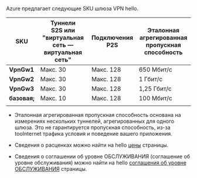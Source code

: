 Azure предлагает следующие SKU шлюза VPN hello.

|**SKU**   | **Туннели<br>S2S или "виртуальная сеть — виртуальная сеть"** | **Подключения<br>P2S** | **Эталонная агрегированная<br>пропускная способность** |
|---       | ---                             | ---                    | ---                         |
|**VpnGw1**| Макс. 30                         | Макс. 128               | 650 Мбит/с                    |
|**VpnGw2**| Макс. 30                         | Макс. 128               | 1 Гбит/с                      |
|**VpnGw3**| Макс. 30                         | Макс. 128               | 1,25 Гбит/с                   |
|**базовая;** | Макс. 10                         | Макс. 128               | 100 Мбит/с                    | 
|          |                                 |                        |                             | 

- Эталонная агрегированная пропускная способность основана на измерениях нескольких туннелей, агрегированных для одного шлюза. Это не гарантируется пропускная способность, из-за tooInternet трафика условия и поведение вашего приложения.

- Сведения о расценках можно найти на hello [цены](https://azure.microsoft.com/pricing/details/vpn-gateway) страницы.

- Сведения о соглашении об уровне ОБСЛУЖИВАНИЯ (соглашение об уровне обслуживания) можно найти на hello [соглашения об уровне ОБСЛУЖИВАНИЯ](https://azure.microsoft.com/support/legal/sla/vpn-gateway/) страницы.
